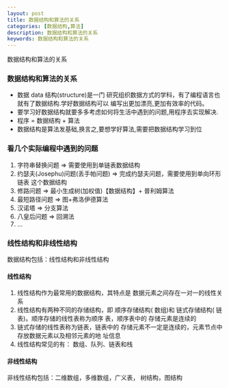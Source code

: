```yaml
---
layout: post
title: 数据结构和算法的关系
categories: [数据结构,算法]
description: 数据结构和算法的关系
keywords: 数据结构和算法的关系
---
```


数据结构和算法的关系


### 数据结构和算法的关系

- 数据 data 结构(structure)是一门 研究组织数据方式的学科，有了编程语言也就有了数据结构.学好数据结构可以
编写出更加漂亮,更加有效率的代码。
- 要学习好数据结构就要多多考虑如何将生活中遇到的问题,用程序去实现解决.
- 程序 = 数据结构 + 算法
- 数据结构是算法发基础,换言之,要想学好算法,需要把数据结构学习到位

### 看几个实际编程中遇到的问题

1. 字符串替换问题  => 需要使用到单链表数据结构
2. 约瑟夫(Josephu)问题(丢手帕问题) => 完成约瑟夫问题，需要使用到单向环形链表 这个数据结构
3. 修路问题 => 最小生成树(加权值)【数据结构】+ 普利姆算法
4. 最短路径问题 => 图+弗洛伊德算法
5. 汉诺塔 => 分支算法
6. 八皇后问题 => 回溯法
7. ...


### 线性结构和非线性结构
数据结构包括：线性结构和非线性结构

#### 线性结构
1) 线性结构作为最常用的数据结构，其特点是 数据元素之间存在一对一的线性关系
2) 线性结构有两种不同的存储结构，即 顺序存储结构( 数组)和 链式存储结构( 链表)。顺序存储的线性表称为顺序
表，顺序表中的 存储元素是连续的
3) 链式存储的线性表称为链表，链表中的 存储元素不一定是连续的，元素节点中存放数据元素以及相邻元素的地
址信息
4) 线性结构常见的有： 数组、队列、链表和栈

#### 非线性结构
非线性结构包括：二维数组，多维数组，广义表， 树结构，图结构